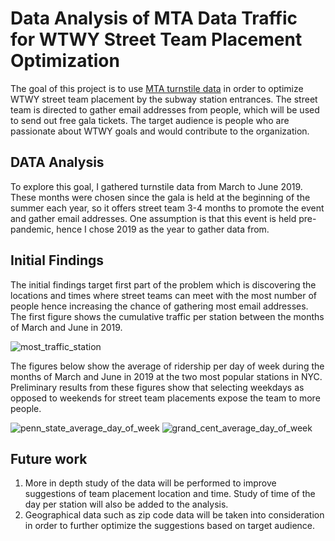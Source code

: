 # Data Analysis of MTA Data Traffic for WTWY Street Team Placement Optimization

The goal of this project is to use [MTA turnstile data](http://web.mta.info/developers/turnstile.html) in order to optimize WTWY street team placement by the subway station entrances. The street team is directed to gather email addresses from people, which will be used to send out free gala tickets. The target audience is people who are passionate about WTWY goals and would contribute to the organization.

## DATA Analysis
To explore this goal, I gathered turnstile data from March to June 2019. These months were chosen since the gala is held at the beginning of the summer each year, so it offers street team 3-4 months to promote the event and gather email addresses. One assumption is that this event is held pre-pandemic, hence I chose 2019 as the year to gather data from.

## Initial Findings
The initial findings target first part of the problem which is discovering the locations and times where street teams can meet with the most number of people hence increasing the chance of gathering most email addresses. The first figure shows the cumulative traffic per station between the months of March and June in 2019.

![most_traffic_station](https://user-images.githubusercontent.com/47256224/133333640-2fc1691c-3f06-4fbd-8dc0-39c42a418428.png)

The figures below show the average of ridership per day of week during the months of March and June in 2019 at the two most popular stations in NYC. Preliminary results from these figures show that selecting weekdays as opposed to weekends for street team placements expose the team to more people.

![penn_state_average_day_of_week](https://user-images.githubusercontent.com/47256224/133333642-2ff51fec-9c9f-4962-b03e-b4ee48ccae02.png)
![grand_cent_average_day_of_week](https://user-images.githubusercontent.com/47256224/133333636-61573f95-b1ec-42c4-97ef-f91e65c3e9a1.png)



## Future work
1. More in depth study of the data will be performed to improve suggestions of team placement location and time. Study of time of the day per station will also be added to the analysis.
2. Geographical data such as zip code data will be taken into consideration in order to further optimize the suggestions based on target audience.
